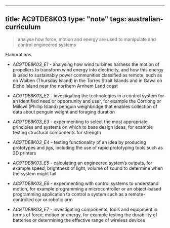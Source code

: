 
---
title: AC9TDE8K03
type: "note"
tags: australian-curriculum
---



> analyse how force, motion and energy are used to manipulate and control engineered systems

Elaborations


- _AC9TDE8K03_E1_ - analysing how wind turbines harness the motion of propellers to transform wind energy into electricity, and how this energy is used to sustainably power communities classified as remote, such as on Waiben (Thursday Island) in the Torres Strait Islands and in Gawa on Elcho Island near the northern Arnhem Land coast

- _AC9TDE8K03_E2_ - investigating the technologies in a control system for an identified need or opportunity and user, for example the Corriong or Millowl (Phillip Island) penguin weighbridge that enables collection of data about penguin weight and foraging duration

- _AC9TDE8K03_E3_ - experimenting to select the most appropriate principles and systems on which to base design ideas, for example testing structural components for strength

- _AC9TDE8K03_E4_ - testing functionality of an idea by producing prototypes and jigs, including the use of rapid prototyping tools such as 3D printers

- _AC9TDE8K03_E5_ - calculating an engineered system’s outputs, for example speed, brightness of light, volume of sound to determine when the system might fail

- _AC9TDE8K03_E6_ - experimenting with control systems to understand motion, for example programming a microcontroller or an object-based programming application to control a system such as a remote-controlled car or robotic arm

- _AC9TDE8K03_E7_ - investigating components, tools and equipment in terms of force, motion or energy, for example testing the durability of batteries or determining the effective range of wireless devices


